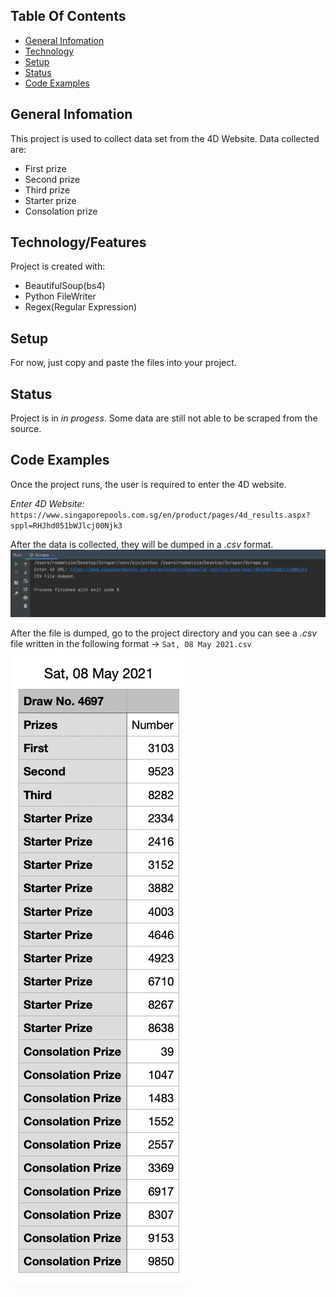 ## Table Of Contents 
* [General Infomation](#general-info)
* [Technology](#technology)
* [Setup](#setup)
* [Status](#status)
* [Code Examples](#code-examples)

## General Infomation 
This project is used to collect data set from the 4D Website. Data collected are: 

* First prize
* Second prize
* Third prize
* Starter prize
* Consolation prize

## Technology/Features
Project is created with:
* BeautifulSoup(bs4)
* Python FileWriter
* Regex(Regular Expression)

## Setup
For now, just copy and paste the files into your project. 

## Status
Project is in _in progess_. Some data are still not able to be scraped from the source. 

## Code Examples
Once the project runs, the user is required to enter the 4D website. 

_Enter 4D Website:_ `https://www.singaporepools.com.sg/en/product/pages/4d_results.aspx?sppl=RHJhd051bWJlcj00Njk3 `

After the data is collected, they will be dumped in a _.csv_ format.
![Screenshot](./img/dumpSs.png)

After the file is dumped, go to the project directory and you can see a _.csv_ file written in the following format -> ` Sat, 08 May 2021.csv  `
![Screenshot](./img/DataSs.png)

